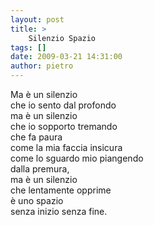 ```yaml
---
layout: post
title: >
    Silenzio Spazio
tags: []
date: 2009-03-21 14:31:00
author: pietro
---
```

Ma è un silenzio<br/>che io sento dal profondo<br/>ma è un silenzio<br/>che io sopporto tremando<br/>che fa paura<br/>come la mia faccia insicura<br/>come lo sguardo mio piangendo<br/>dalla premura,<br/>ma è un silenzio<br/>che lentamente opprime<br/>è uno spazio<br/>senza inizio senza fine.
